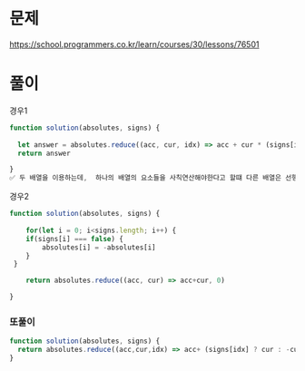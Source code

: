 # 문제
https://school.programmers.co.kr/learn/courses/30/lessons/76501

# 풀이
경우1
```jsx
function solution(absolutes, signs) {
 
  let answer = absolutes.reduce((acc, cur, idx) => acc + cur * (signs[idx] ? 1: -1), 0)
  return answer

}
✅ 두 배열을 이용하는데,  하나의 배열의 요소들을 사칙연산해야한다고 할떄 다른 배열은 선행 배열의 인덱스값을 이용해 순회할 수 있다면 reduce를 사용하면된다. 이때 초기값은 꼭 기입해주자.


```
경우2
```jsx
function solution(absolutes, signs) {
 
    for(let i = 0; i<signs.length; i++) {
    if(signs[i] === false) {
        absolutes[i] = -absolutes[i]
    }
 }

    return absolutes.reduce((acc, cur) => acc+cur, 0)

}
```


### 또풀이
```jsx
function solution(absolutes, signs) {
  return absolutes.reduce((acc,cur,idx) => acc+ (signs[idx] ? cur : -cur) ,0)
}
```
